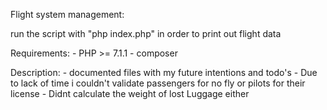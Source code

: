 Flight system management:

run the script with "php index.php" in order to print out flight data

Requirements:
    - PHP >= 7.1.1
    - composer
    
Description:
    - documented files with my future intentions and todo's
    - Due to lack of time i couldn't validate passengers for no fly or pilots for their license
    - Didnt calculate the weight of lost Luggage either